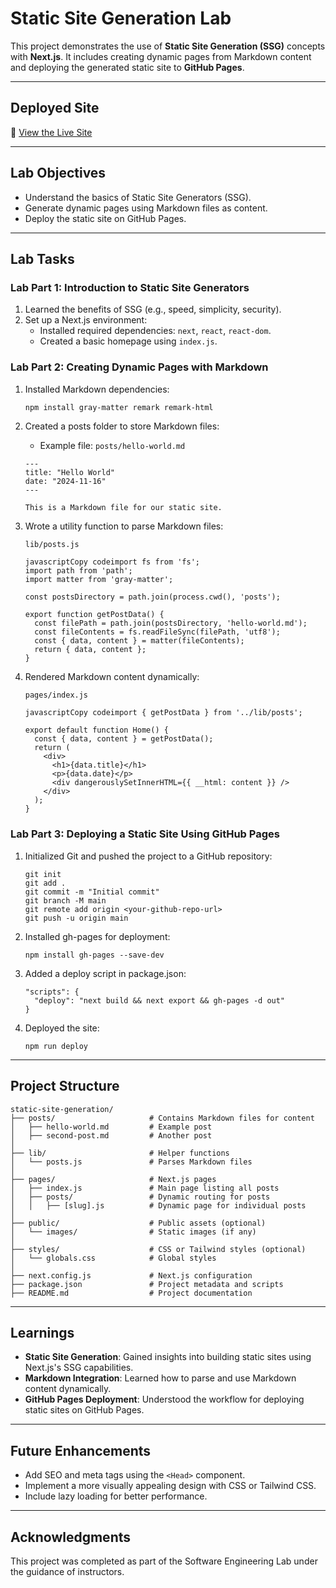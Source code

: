 # **Static Site Generation Lab**

This project demonstrates the use of **Static Site Generation (SSG)** concepts with **Next.js**. It includes creating dynamic pages from Markdown content and deploying the generated static site to **GitHub Pages**.

---

## **Deployed Site**
🔗 [View the Live Site](https://fsfrahmad.github.io/static-site-generation/)

---

## **Lab Objectives**
- Understand the basics of Static Site Generators (SSG).
- Generate dynamic pages using Markdown files as content.
- Deploy the static site on GitHub Pages.

---

## **Lab Tasks**
### **Lab Part 1: Introduction to Static Site Generators**
1. Learned the benefits of SSG (e.g., speed, simplicity, security).
2. Set up a Next.js environment:
   - Installed required dependencies: `next`, `react`, `react-dom`.
   - Created a basic homepage using `index.js`.

### **Lab Part 2: Creating Dynamic Pages with Markdown**
1. Installed Markdown dependencies:
   ```bash
   npm install gray-matter remark remark-html
   ```
1. Created a posts folder to store Markdown files:

   - Example file: `posts/hello-world.md`

   ```
   ---
   title: "Hello World"
   date: "2024-11-16"
   ---
   
   This is a Markdown file for our static site.
   ```

2. Wrote a utility function to parse Markdown files:

   `lib/posts.js`

   ```
   javascriptCopy codeimport fs from 'fs';
   import path from 'path';
   import matter from 'gray-matter';
   
   const postsDirectory = path.join(process.cwd(), 'posts');
   
   export function getPostData() {
     const filePath = path.join(postsDirectory, 'hello-world.md');
     const fileContents = fs.readFileSync(filePath, 'utf8');
     const { data, content } = matter(fileContents);
     return { data, content };
   }
   ```

3. Rendered Markdown content dynamically:

   `pages/index.js`

   ```
   javascriptCopy codeimport { getPostData } from '../lib/posts';
   
   export default function Home() {
     const { data, content } = getPostData();
     return (
       <div>
         <h1>{data.title}</h1>
         <p>{data.date}</p>
         <div dangerouslySetInnerHTML={{ __html: content }} />
       </div>
     );
   }
   ```

### **Lab Part 3: Deploying a Static Site Using GitHub Pages**

1. Initialized Git and pushed the project to a GitHub repository:

   ```
   git init
   git add .
   git commit -m "Initial commit"
   git branch -M main
   git remote add origin <your-github-repo-url>
   git push -u origin main
   ```

2. Installed gh-pages for deployment:

   ```
   npm install gh-pages --save-dev
   ```

3. Added a deploy script in package.json:

   ```
   "scripts": {
     "deploy": "next build && next export && gh-pages -d out"
   }
   ```

4. Deployed the site:

   ```
   npm run deploy
   ```

------

## **Project Structure**

```
static-site-generation/
├── posts/                     # Contains Markdown files for content
│   ├── hello-world.md         # Example post
│   ├── second-post.md         # Another post
│
├── lib/                       # Helper functions
│   └── posts.js               # Parses Markdown files
│
├── pages/                     # Next.js pages
│   ├── index.js               # Main page listing all posts
│   ├── posts/                 # Dynamic routing for posts
│   │   ├── [slug].js          # Dynamic page for individual posts
│
├── public/                    # Public assets (optional)
│   └── images/                # Static images (if any)
│
├── styles/                    # CSS or Tailwind styles (optional)
│   └── globals.css            # Global styles
│
├── next.config.js             # Next.js configuration
├── package.json               # Project metadata and scripts
├── README.md                  # Project documentation
```

------

## **Learnings**

- **Static Site Generation**: Gained insights into building static sites using Next.js's SSG capabilities.
- **Markdown Integration**: Learned how to parse and use Markdown content dynamically.
- **GitHub Pages Deployment**: Understood the workflow for deploying static sites on GitHub Pages.

------

## **Future Enhancements**

- Add SEO and meta tags using the `<Head>` component.
- Implement a more visually appealing design with CSS or Tailwind CSS.
- Include lazy loading for better performance.

------

## **Acknowledgments**

This project was completed as part of the Software Engineering Lab under the guidance of instructors.